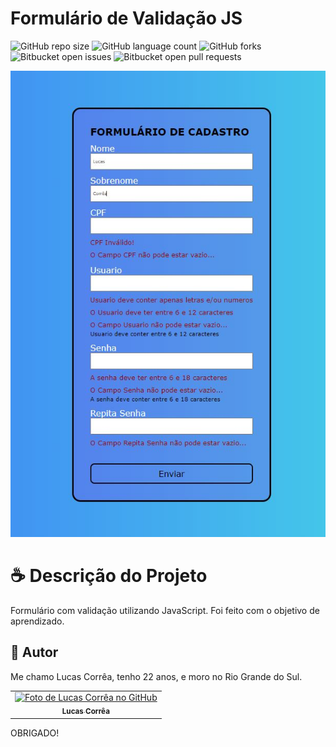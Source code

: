 # Formulário de Validação JS

![GitHub repo size](https://img.shields.io/github/repo-size/correa0105/FormValidation-JS?style=for-the-badge)
![GitHub language count](https://img.shields.io/github/languages/count/correa0105/FormValidation-JS?style=for-the-badge)
![GitHub forks](https://img.shields.io/github/forks/correa0105/FormValidation-JS?style=for-the-badge)
![Bitbucket open issues](https://img.shields.io/bitbucket/issues/correa0105/FormValidation-JS?style=for-the-badge)
![Bitbucket open pull requests](https://img.shields.io/bitbucket/pr-raw/correa0105/FormValidation-JS?style=for-the-badge)

<img src="./assets/exemplo.JPG" alt="Exemplo do Projeto">

# ☕ Descrição do Projeto

Formulário com validação utilizando JavaScript. Foi feito com o objetivo de aprendizado.

## 🤝 Autor

Me chamo Lucas Corrêa, tenho 22 anos, e moro no Rio Grande do Sul.

<table>
  <tr>
    <td align="center">
      <a href="https://www.linkedin.com/in/correalucas0105/">
        <img src="https://media-exp1.licdn.com/dms/image/C4D03AQH5e4dHCNg-lA/profile-displayphoto-shrink_200_200/0/1656952608892?e=1664409600&v=beta&t=I5TvYIy4Bs9zaQYMGjhgjBxbcS2jwh3ubYGcJU3boLk" width="100px;" alt="Foto de Lucas Corrêa no GitHub"/><br>
        <sub>
            <b>Lucas Corrêa</b>
        </sub>
      </a>
    </td>
</table>

OBRIGADO!
